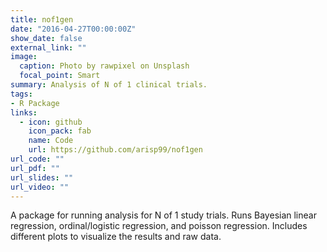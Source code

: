```yaml
---
title: nof1gen
date: "2016-04-27T00:00:00Z"
show_date: false
external_link: ""
image:
  caption: Photo by rawpixel on Unsplash
  focal_point: Smart
summary: Analysis of N of 1 clinical trials.
tags:
- R Package
links:
  - icon: github
    icon_pack: fab
    name: Code
    url: https://github.com/arisp99/nof1gen
url_code: ""
url_pdf: ""
url_slides: ""
url_video: ""
---
```


A package for running analysis for N of 1 study trials. Runs Bayesian linear
regression, ordinal/logistic regression, and poisson regression. Includes
different plots to visualize the results and raw data.
